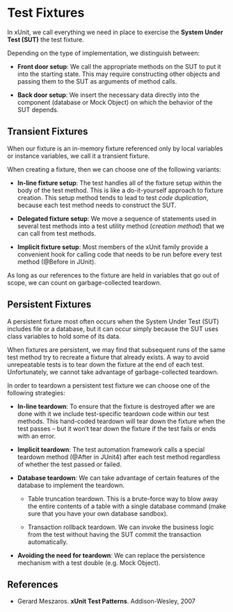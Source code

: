 # Test Fixtures

In xUnit, we call everything we need in place to exercise the **System Under 
Test (SUT)** the test fixture. 

Depending on the type of implementation, we distinguish between:

* **Front door setup**: We call the appropriate methods on the SUT to put 
it into the starting state. This may require constructing other objects and 
passing them to the SUT as arguments of method calls.

* **Back door setup**: We insert the necessary data directly into the 
    component (database or Mock Object) on which the behavior of the SUT 
    depends.


## Transient Fixtures

When our fixture is an in-memory fixture referenced only by local 
variables or instance variables, we call it a transient fixture.

When creating a fixture, then we can choose one of the following variants:

* **In-line fixture setup**: The test handles all of the fixture setup 
within the body of the test method. This is like a do-it-yourself approach to 
fixture creation.
This setup method tends to lead to test *code duplication*, because each test 
method needs to construct the SUT.

* **Delegated fixture setup**: We move a sequence of statements used in 
several test methods into a test utility method (*creation method*) 
that we can call from test methods. 

* **Implicit fixture setup**: Most members of the xUnit family provide a 
convenient hook for calling code that needs to be run before every 
test method (@Before in JUnit). 

As long as our references to the fixture are held in variables that go 
out of scope, we can count on garbage-collected teardown.



## Persistent Fixtures

A persistent fixture most often occurs when the System Under Test (SUT) 
includes file or a database, but it can occur simply because the SUT uses class 
variables to hold some of its data.

When fixtures are persistent, we may find that subsequent runs of the same 
test method try to recreate a fixture that already exists.
A way to avoid unrepeatable tests is to tear down the fixture at the end 
of each test. 
Unfortunately, we cannot take advantage of garbage-collected teardown.

In order to teardown a persistent test fixture we can choose one of the 
following strategies:

* **In-line teardown**: To ensure that the fixture is destroyed after we 
are done with it we include test-specific teardown code within our test 
methods. 
This hand-coded teardown will tear down the fixture when the test passes 
– but it won’t tear down the fixture if the test fails or ends with an error.

* **Implicit teardown**:
The test automation framework calls a special teardown method 
(@After in JUnit4) after each test method regardless of whether the test 
passed or failed.

* **Database teardown**:
We can take advantage of certain features of the database to implement the 
teardown.
    * Table truncation teardown. 
    This is a brute-force way to blow away the entire contents of a table 
    with a single database command (make sure that you have your own database 
    sandbox).

    * Transaction rollback teardown. 
    We can invoke the business logic from the test without having the SUT 
    commit the transaction automatically. 

* **Avoiding the need for teardown**: We can replace the persistence 
    mechanism with a test double (e.g. Mock Object).






## References

* Gerard Meszaros. **xUnit Test Patterns**. Addison-Wesley, 2007

